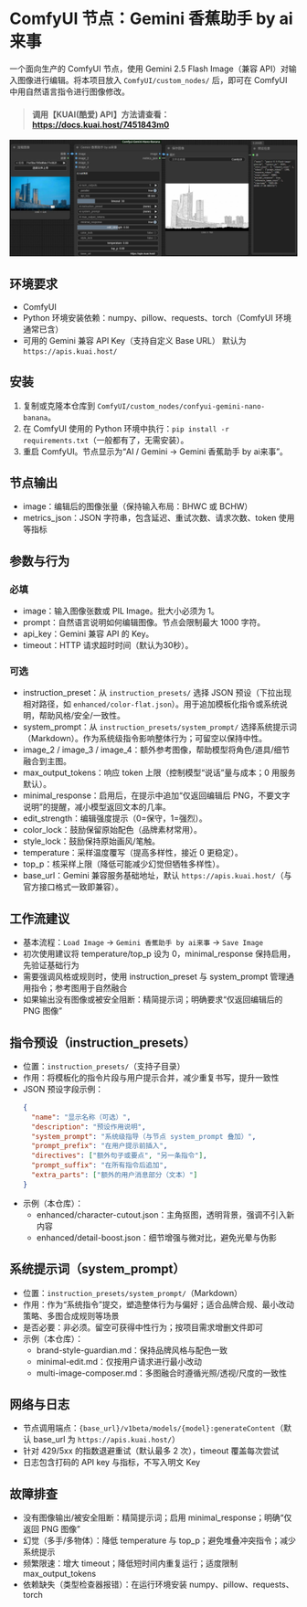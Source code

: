 # ComfyUI 节点：Gemini 香蕉助手 by ai来事

一个面向生产的 ComfyUI 节点，使用 Gemini 2.5 Flash Image（兼容 API）对输入图像进行编辑。将本项目放入 `ComfyUI/custom_nodes/` 后，即可在 ComfyUI 中用自然语言指令进行图像修改。
> #### 调用【KUAI(酷爱) API】方法请查看：https://docs.kuai.host/7451843m0

![alt text](show.jpg)

## 环境要求
- ComfyUI
- Python 环境安装依赖：numpy、pillow、requests、torch（ComfyUI 环境通常已含）
- 可用的 Gemini 兼容 API Key（支持自定义 Base URL） 默认为 `https://apis.kuai.host/`

## 安装
1. 复制或克隆本仓库到 `ComfyUI/custom_nodes/confyui-gemini-nano-banana`。
2. 在 ComfyUI 使用的 Python 环境中执行：`pip install -r requirements.txt`（一般都有了，无需安装）。
3. 重启 ComfyUI。节点显示为“AI / Gemini -> Gemini 香蕉助手 by ai来事”。

## 节点输出
- image：编辑后的图像张量（保持输入布局：BHWC 或 BCHW）
- metrics_json：JSON 字符串，包含延迟、重试次数、请求次数、token 使用等指标

## 参数与行为

### 必填
- image：输入图像张数或 PIL Image。批大小必须为 1。
- prompt：自然语言说明如何编辑图像。节点会限制最大 1000 字符。
- api_key：Gemini 兼容 API 的 Key。
- timeout：HTTP 请求超时时间（默认为30秒）。

### 可选
- instruction_preset：从 `instruction_presets/` 选择 JSON 预设（下拉出现相对路径，如 `enhanced/color-flat.json`）。用于追加模板化指令或系统说明，帮助风格/安全/一致性。
- system_prompt：从 `instruction_presets/system_prompt/` 选择系统提示词（Markdown）。作为系统级指令影响整体行为；可留空以保持中性。
- image_2 / image_3 / image_4：额外参考图像，帮助模型将角色/道具/细节融合到主图。
- max_output_tokens：响应 token 上限（控制模型“说话”量与成本；0 用服务默认）。
- minimal_response：启用后，在提示中追加“仅返回编辑后 PNG，不要文字说明”的提醒，减小模型返回文本的几率。
- edit_strength：编辑强度提示（0=保守，1=强烈）。
- color_lock：鼓励保留原始配色（品牌素材常用）。
- style_lock：鼓励保持原始画风/笔触。
- temperature：采样温度覆写（提高多样性，接近 0 更稳定）。
- top_p：核采样上限（降低可能减少幻觉但牺牲多样性）。
- base_url：Gemini 兼容服务基础地址，默认 `https://apis.kuai.host/`（与官方接口格式一致即兼容）。

## 工作流建议
- 基本流程：`Load Image` -> `Gemini 香蕉助手 by ai来事` -> `Save Image`
- 初次使用建议将 temperature/top_p 设为 0，minimal_response 保持启用，先验证基础行为
- 需要强调风格或规则时，使用 instruction_preset 与 system_prompt 管理通用指令；参考图用于自然融合
- 如果输出没有图像或被安全阻断：精简提示词；明确要求“仅返回编辑后的 PNG 图像”

## 指令预设（instruction_presets）
- 位置：`instruction_presets/`（支持子目录）
- 作用：将模板化的指令片段与用户提示合并，减少重复书写，提升一致性
- JSON 预设字段示例：
  ```json
  {
    "name": "显示名称（可选）",
    "description": "预设作用说明",
    "system_prompt": "系统级指导（与节点 system_prompt 叠加）",
    "prompt_prefix": "在用户提示前插入",
    "directives": ["额外句子或要点", "另一条指令"],
    "prompt_suffix": "在所有指令后追加",
    "extra_parts": ["额外的用户消息部分（文本）"]
  }
  ```
- 示例（本仓库）：
  - enhanced/character-cutout.json：主角抠图，透明背景，强调不引入新内容
  - enhanced/detail-boost.json：细节增强与微对比，避免光晕与伪影

## 系统提示词（system_prompt）
- 位置：`instruction_presets/system_prompt/`（Markdown）
- 作用：作为“系统指令”提交，塑造整体行为与偏好；适合品牌合规、最小改动策略、多图合成规则等场景
- 是否必要：非必须。留空可获得中性行为；按项目需求增删文件即可
- 示例（本仓库）：
  - brand-style-guardian.md：保持品牌风格与配色一致
  - minimal-edit.md：仅按用户请求进行最小改动
  - multi-image-composer.md：多图融合时遵循光照/透视/尺度的一致性

## 网络与日志
- 节点调用端点：`{base_url}/v1beta/models/{model}:generateContent`（默认 base_url 为 `https://apis.kuai.host/`）
- 针对 429/5xx 的指数退避重试（默认最多 2 次），timeout 覆盖每次尝试
- 日志包含打码的 API key 与指标，不写入明文 Key

## 故障排查
- 没有图像输出/被安全阻断：精简提示词；启用 minimal_response；明确“仅返回 PNG 图像”
- 幻觉（多手/多物体）：降低 temperature 与 top_p；避免堆叠冲突指令；减少系统提示
- 频繁限速：增大 timeout；降低短时间内重复运行；适度限制 max_output_tokens
- 依赖缺失（类型检查器报错）：在运行环境安装 numpy、pillow、requests、torch
